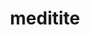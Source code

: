 ---
id: 307
title: meditite
types: [fighting,psychic]
image: https://raw.githubusercontent.com/PokeAPI/sprites/master/sprites/pokemon/307.png
---